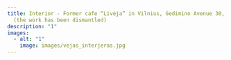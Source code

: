 ```yaml
---
title: Interior - Former cafe “Livėja” in Vilnius, Gedimino Avenue 30, Lithuania
  (the work has been dismantled)
description: "1"
images:
  - alt: "1"
    image: images/vejas_interjeras.jpg
---
```

